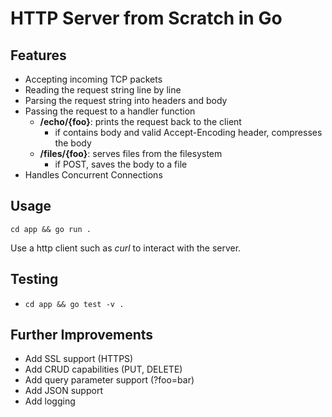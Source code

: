 # HTTP Server from Scratch in Go

## Features

- Accepting incoming TCP packets
- Reading the request string line by line
- Parsing the request string into headers and body
- Passing the request to a handler function
  - **/echo/{foo}**: prints the request back to the client
    - if contains body and valid Accept-Encoding header, compresses the body
  - **/files/{foo}**: serves files from the filesystem
    - if POST, saves the body to a file
- Handles Concurrent Connections

## Usage

`cd app && go run .`

Use a http client such as *curl* to interact with the server.

## Testing

- `cd app && go test -v .`

## Further Improvements

- Add SSL support (HTTPS)
- Add CRUD capabilities (PUT, DELETE)
- Add query parameter support (?foo=bar)
- Add JSON support
- Add logging
